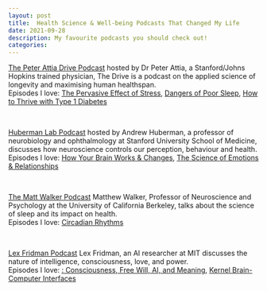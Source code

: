 ```yaml
---
layout: post
title:  Health Science & Well-being Podcasts That Changed My Life
date: 2021-09-28
description: My favourite podcasts you should check out!
categories: 
---
```




[The Peter Attia Drive Podcast](https://peterattiamd.com/podcast/)
hosted by Dr Peter Attia, a Stanford/Johns Hopkins trained physician, The Drive is a podcast on the applied science of longevity and maximising human healthspan.<br>
Episodes I love: [The Pervasive Effect of Stress](https://peterattiamd.com/robertsapolsky/), [Dangers of Poor Sleep](https://peterattiamd.com/matthewwalker1/), [How to Thrive with Type 1 Diabetes](https://peterattiamd.com/jakekushner/)

<br>

[Huberman Lab Podcast](https://hubermanlab.com)
hosted by Andrew Huberman, a professor of neurobiology and ophthalmology at Stanford University School of Medicine, discusses how neuroscience controls our perception, behaviour and health.  <br>
Episodes I love: [How Your Brain Works & Changes](https://hubermanlab.com/how-your-nervous-system-works-and-changes/), [The Science of Emotions & Relationships](https://hubermanlab.com/the-science-of-emotions-relationships/)

<br>

[The Matt Walker Podcast](https://themattwalkerpodcast.buzzsprout.com)
Matthew Walker, Professor of Neuroscience and Psychology at the University of California Berkeley, talks about the science of sleep and its impact on health. <br>
Episodes I love: [Circadian Rhythms](https://themattwalkerpodcast.buzzsprout.com/1821163/9090454-03-circadian-rhythms)

<br>

[Lex Fridman Podcast](https://lexfridman.com/podcast/)
Lex Fridman, an AI researcher at MIT discusses the nature of intelligence, consciousness, love, and power.<br>
Episodes I love: [: Consciousness, Free Will, AI, and Meaning](https://lexfridman.com/sam-harris/), [ Kernel Brain-Computer Interfaces](https://lexfridman.com/bryan-johnson/)


